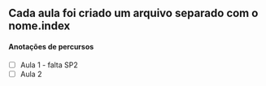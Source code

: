 <h2> Cada aula foi criado um arquivo separado com o nome.index </h2>





<h4> Anotações de percursos </h4>

- [ ] Aula 1 - falta SP2 <br>
- [ ] Aula 2 <br>
